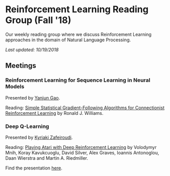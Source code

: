 # Reinforcement Learning Reading Group (Fall '18)
Our weekly reading group where we discuss Reinforcement Learning approaches in the domain of Natural Language Processing.

_Last updated: 10/19/2018_

## Meetings

### Reinforcement Learning for Sequence Learning in Neural Models

Presented by [Yanjun Gao](https://github.com/serenayj).

Reading: [Simple Statistical Gradient-Following Algorithms for Connectionist Reinforcement Learning](http://www-anw.cs.umass.edu/~barto/courses/cs687/williams92simple.pdf) by Ronald J. Williams.

### Deep Q-Learning

Presented by [Kyriaki Zafeiroudi](https://github.com/kzafeiroudi).

Reading: [Playing Atari with Deep Reinforcement Learning](https://www.cs.toronto.edu/~vmnih/docs/dqn.pdf) by Volodymyr Mnih, Koray Kavukcuoglu, David Silver, Alex Graves, Ioannis Antonoglou, Daan Wierstra and Martin A. Riedmiller.

Find the presentation [here](Presentations/DQN%20Presentation%2020181019.pdf).
